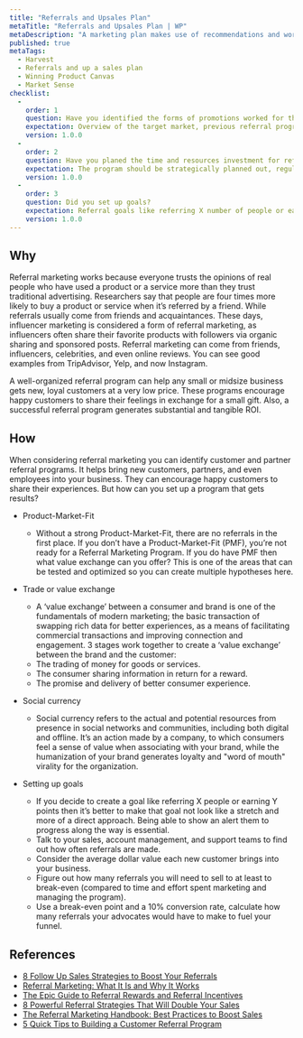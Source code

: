 ```yaml
---
title: "Referrals and Upsales Plan"
metaTitle: "Referrals and Upsales Plan | WP"
metaDescription: "A marketing plan makes use of recommendations and word of mouth to grow the products customer base through the networks of its existing customers while establishing customer loyalty."
published: true
metaTags:
  - Harvest
  - Referrals and up a sales plan
  - Winning Product Canvas
  - Market Sense
checklist: 
  -
    order: 1
    question: Have you identified the forms of promotions worked for the target market? 
    expectation: Overview of the target market, previous referral programs, promotions and their impact.
    version: 1.0.0
  -
    order: 2
    question: Have you planed the time and resources investment for referral programs? 
    expectation: The program should be strategically planned out, regularly measured, and managed on an ongoing basis.
    version: 1.0.0
  -
    order: 3
    question: Did you set up goals? 
    expectation: Referral goals like referring X number of people or earning Y points, average upsales brings by new customers into the business from referrals.
    version: 1.0.0
---
```


## Why

Referral marketing works because everyone trusts the opinions of real people who have used a product or a service more than they trust traditional advertising. Researchers say that people are four times more likely to buy a product or service when it’s referred by a friend. While referrals usually come from friends and acquaintances. These days, influencer marketing is considered a form of referral marketing, as influencers often share their favorite products with followers via organic sharing and sponsored posts. Referral marketing can come from friends, influencers, celebrities, and even online reviews. You can see good examples from TripAdvisor, Yelp, and now Instagram. 

A well-organized referral program can help any small or midsize business gets new, loyal customers at a very low price. These programs encourage happy customers to share their feelings in exchange for a small gift. Also, a successful referral program generates substantial and tangible ROI.

## How

When considering referral marketing you can identify customer and partner referral programs. It helps bring new customers, partners, and even employees into your business. They can encourage happy customers to share their experiences. But how can you set up a program that gets results?

- Product-Market-Fit
  - Without a strong Product-Market-Fit, there are no referrals in the first place. If you don’t have a Product-Market-Fit (PMF), you’re not ready for a Referral Marketing Program. If you do have PMF then what value exchange can you offer? This is one of the areas that can be tested and optimized so you can create multiple hypotheses here.

- Trade or value exchange
  - A ‘value exchange’ between a consumer and brand is one of the fundamentals of modern marketing; the basic transaction of swapping rich data for better experiences, as a means of facilitating commercial transactions and improving connection and engagement. 3 stages work together to create a ‘value exchange’ between the brand and the customer:
   - The trading of money for goods or services.
   - The consumer sharing information in return for a reward.
   - The promise and delivery of better consumer experience.

- Social currency
  - Social currency refers to the actual and potential resources from presence in social networks and communities, including both digital and offline. It’s an action made by a company, to which consumers feel a sense of value when associating with your brand, while the humanization of your brand generates loyalty and "word of mouth" virality for the organization. 

- Setting up goals
  - If you decide to create a goal like referring X people or earning Y points then it’s better to make that goal not look like a stretch and more of a direct approach. Being able to show an alert them to progress along the way is essential.
  - Talk to your sales, account management, and support teams to find out how often referrals are made.
  - Consider the average dollar value each new customer brings into your business.
  - Figure out how many referrals you will need to sell to at least to break-even (compared to time and effort spent marketing and managing the program).
  - Use a break-even point and a 10% conversion rate, calculate how many referrals your advocates would have to make to fuel your funnel.


## References

- [8 Follow Up Sales Strategies to Boost Your Referrals](https://blog.closeriq.com/2018/10/increase-sales-referrals-follow-up/)
- [Referral Marketing: What It Is and Why It Works](https://www.springboard.com/blog/referral-marketing-what-it-is-and-why-it-works/)
- [The Epic Guide to Referral Rewards and Referral Incentives](https://referralrock.com/blog/5-customer-incentives-referral-programs/)
- [8 Powerful Referral Strategies That Will Double Your Sales](https://blog.hubspot.com/sales/referral-strategies-double-sales)
- [The Referral Marketing Handbook: Best Practices to Boost Sales](https://www.getambassador.com/blog/referral-marketing-best-practices-handbook)
- [5 Quick Tips to Building a Customer Referral Program](https://blog.hubspot.com/customers/building-customer-referral-program)
